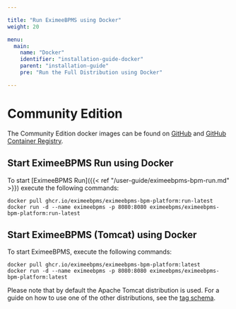 ```yaml
---

title: "Run EximeeBPMS using Docker"
weight: 20

menu:
  main:
    name: "Docker"
    identifier: "installation-guide-docker"
    parent: "installation-guide"
    pre: "Run the Full Distribution using Docker"

---
```


# Community Edition

The Community Edition docker images can be found on [GitHub](https://github.com/EximeeBPMS/eximeebpms-docker) and [GitHub Container Registry](https://github.com/orgs/EximeeBPMS/packages/container/package/eximeebpms-bpm-platform).

## Start EximeeBPMS Run using Docker

To start [EximeeBPMS Run]({{< ref "/user-guide/eximeebpms-bpm-run.md" >}}) execute the following commands:

```shell
docker pull ghcr.io/eximeebpms/eximeebpms-bpm-platform:run-latest
docker run -d --name eximeebpms -p 8080:8080 eximeebpms/eximeebpms-bpm-platform:run-latest
```

## Start EximeeBPMS (Tomcat) using Docker

To start EximeeBPMS, execute the following commands:

```shell
docker pull ghcr.io/eximeebpms/eximeebpms-bpm-platform:latest
docker run -d --name eximeebpms -p 8080:8080 eximeebpms/eximeebpms-bpm-platform:latest
```

Please note that by default the Apache Tomcat distribution is used. For a guide on how to use one of the other distributions, see the [tag schema](https://github.com/EximeeBPMS/eximeebpms-docker#supported-tagsreleases).
